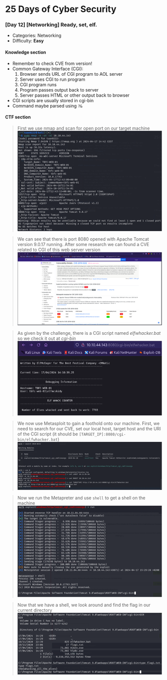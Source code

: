 # 25 Days of Cyber Security

### [Day 12] [Networking] Ready, set, elf.

* Categories: Networking
* Difficulty: **Easy**

#### Knowledge section

* Remember to check CVE from version!
* Common Gateway Interface (CGI):
  1. Browser sends URL of CGI program to AOL server
  2. Server uses CGI to run program
  3. CGI program runs
  4. Program passes output back to server
  5. Server passes HTML or other output back to browser
* CGI scripts are usually stored in cgi-bin
* Command maybe parsed using `?&`

#### CTF section

> First we use nmap and scan for open port on our target machine
> ![](Day12_nmap.png)

> We can see that there is port 8080 opened with Apache Tomcat version 9.0.17 running. After some research we can found a CVE related to CGI of this web server version
> ![](Day12_CVE.png)

> As given by the challenge, there is a CGI script named *elfwhacker.bat* so we check it out at *cgi-bin*
> ![](Day12_CGI-bin.png)

> We now use Metasploit to gain a foothold onto our machine. First, we need to search for our CVE, set our local host, target host and the URI of the CGI script (it should be `[TARGET_IP]:8080/cgi-bin/elfwhacker.bat`)
> ![](Day12_msf.png)

> Now we run the Metapreter and use `shell` to get a shell on the machine
> ![](Day12_metapreter.png)

> Now that we have a shell, we look around and find the flag in our current directory
> ![](Day12_flag1.png)
> 